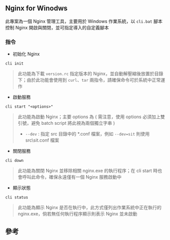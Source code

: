 ## Nginx for Winodws

此專案為一個 Nginx 管理工具，主要用於 Windows 作業系統，以 ```cli.bat``` 腳本控制 Nginx 開啟與關閉，並可指定導入的自定義腳本

### 指令

+ 初始化 Nginx

```
cli init
```
> 此功能為下載 ```version.rc``` 指定版本的 Nginx，並自動解壓縮後放置於目錄下；由於此功能會使用到 ```curl```、```tar``` 兩指令，請確保命令可於系統中正常運作

+ 啟動服務

```
cli start "<options>"
```
> 此功能為啟動 Nginx；主要 options 為 ( 需注意，使用 options 必須加上雙引號，避免 batch script 將此視為兩個獨立字串  )
> + ```--dev``` : 指定 src 目錄中的 *.conf 檔案，例如 ```--dev=sit``` 則使用 src\sit.conf 檔案

+ 關閉服務

```
cli down
```
> 此功能為關閉 Nginx 並移除相關 nginx.exe 的執行程序；在 cli start 時也會呼叫此命令，確保永遠僅有一個 Nginx 服務啟動中

+ 顯示狀態

```
cli status
```
> 此功能為顯示 Nginx 是否在執行中，此方式僅列出作業系統中正在執行的 nginx.exe，倘若無任何執行程序顯示則表示 Nginx 並未啟動

## 參考
